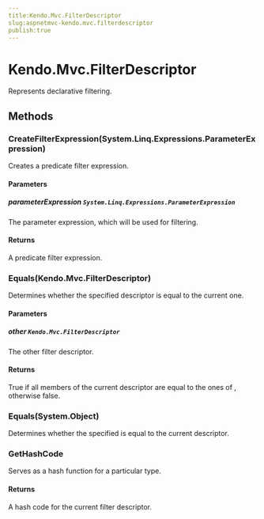 ```yaml
---
title:Kendo.Mvc.FilterDescriptor
slug:aspnetmvc-kendo.mvc.filterdescriptor
publish:true
---
```


# Kendo.Mvc.FilterDescriptor

Represents declarative filtering.

## Methods

### CreateFilterExpression(System.Linq.Expressions.ParameterExpression)
Creates a predicate filter expression.

#### Parameters

##### parameterExpression `System.Linq.Expressions.ParameterExpression`
The parameter expression, which will be used for filtering.

#### Returns
A predicate filter expression.

### Equals(Kendo.Mvc.FilterDescriptor)
Determines whether the specified  descriptor
            is equal to the current one.

#### Parameters

##### other `Kendo.Mvc.FilterDescriptor`
The other filter descriptor.

#### Returns
True if all members of the current descriptor are
            equal to the ones of , otherwise false.

### Equals(System.Object)
Determines whether the specified 
            is equal to the current descriptor.

### GetHashCode
Serves as a hash function for a particular type.

#### Returns
A hash code for the current filter descriptor.